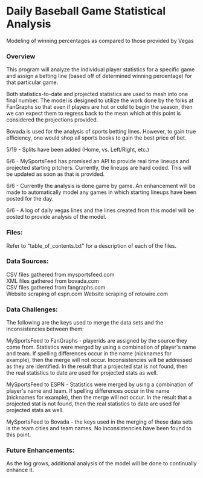 # Daily Baseball Game Statistical Analysis
Modeling of winning percentages as compared to those provided by Vegas

### Overview
This program will analyze the individual player statistics for a specific game and assign a betting line (based off of determined winning percentage) for that particular game.  

Both statistics-to-date and projected statistics are used to mesh into one final number.  The model is designed to utilize the work done by the folks at FanGraphs so that even if players are hot or cold to begin the season, then we can expect them to regress back to the mean which at this point is considered the projections provided.

Bovada is used for the analysis of sports betting lines.  However, to gain true efficiency, one would shop all sports books to gain the best price of bet.

5/19 - Splits have been added (Home, vs. Left/Right, etc.)

6/6 - MySportsFeed has promised an API to provide real time lineups and projected starting pitchers.  Currently, the lineups are hard coded.  This will be updated as soon as that is provided.

6/6 - Currently the analysis is done game by game.  An enhancement will be made to automatically model any games in which starting lineups have been posted for the day.

6/6 - A log of daily vegas lines and the lines created from this model will be posted to provide analysis of the model.

### Files:
Refer to "table_of_contents.txt" for a description of each of the files.

### Data Sources:
CSV files gathered from mysportsfeed.com  
XML files gathered from bovada.com  
CSV files gathered from fangraphs.com  
Website scraping of espn.com
Website scraping of rotowire.com

### Data Challenges:
The following are the keys used to merge the data sets and the inconsistencies between them:

MySportsFeed to FanGraphs - playerids are assigned by the source they come from.  Statistics were merged by using a combination of player's name and team.  If spelling differences occur in the name (nicknames for example), then the merge will not occur.  Inconsistencies will be addressed as they are identified.  In the result that a projected stat is not found, then the real statistics to date are used for projected stats as well.

MySportsFeed to ESPN - Statistics were merged by using a combination of player's name and team.  If spelling differences occur in the name (nicknames for example), then the merge will not occur.  In the result that a projected stat is not found, then the real statistics to date are used for projected stats as well.

MySportsFeed to Bovada - the keys used in the merging of these data sets is the team cities and team names.  No inconsistencies have been found to this point.

### Future Enhancements:


As the log grows, additional analysis of the model will be done to continually enhance it.
